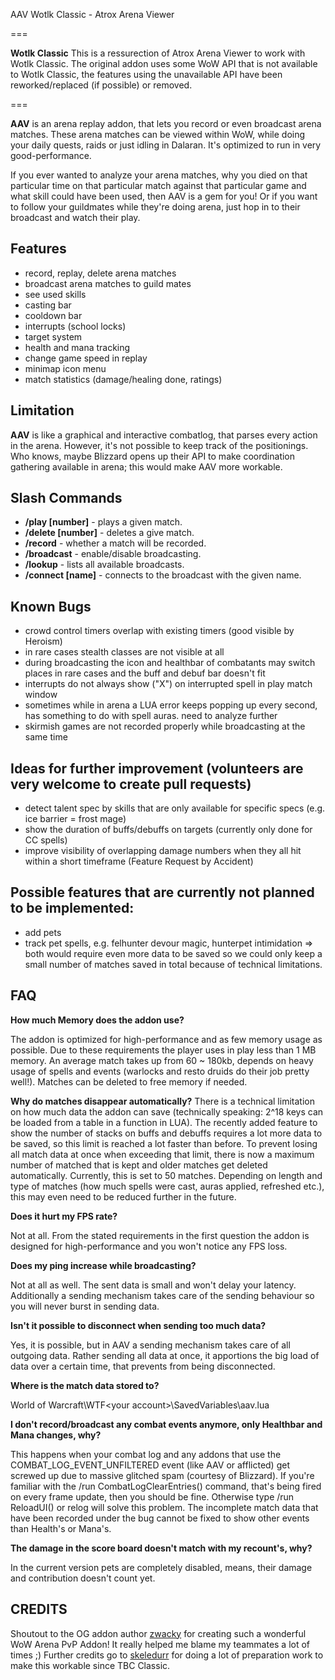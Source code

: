 AAV Wotlk Classic - Atrox Arena Viewer

===

**Wotlk Classic**
This is a ressurection of Atrox Arena Viewer to work with Wotlk Classic. The original addon uses some WoW API that is not available to Wotlk Classic, the features using the unavailable API have been reworked/replaced (if possible) or removed.

===

**AAV** is an arena replay addon, that lets you record or even broadcast arena matches. These arena matches can be viewed within WoW, while doing your daily quests, raids or just idling in Dalaran. It's optimized to run in very good-performance.

If you ever wanted to analyze your arena matches, why you died on that particular time on that particular match against that particular game and what skill could have been used, then AAV is a gem for you! Or if you want to follow your guildmates while they're doing arena, just hop in to their broadcast and watch their play.

Features
---
* record, replay, delete arena matches
* broadcast arena matches to guild mates
* see used skills
* casting bar
* cooldown bar
* interrupts (school locks)
* target system
* health and mana tracking
* change game speed in replay
* minimap icon menu
* match statistics (damage/healing done, ratings)

Limitation
---
**AAV** is like a graphical and interactive combatlog, that parses every action in the arena. However, it's not possible to keep track of the positionings. Who knows, maybe Blizzard opens up their API to make coordination gathering available in arena; this would make AAV more workable.

Slash Commands
---
* **/play [number]** - plays a given match.
* **/delete [number]** - deletes a give match.
* **/record** - whether a match will be recorded.
* **/broadcast** - enable/disable broadcasting.
* **/lookup** - lists all available broadcasts.
* **/connect [name]** - connects to the broadcast with the given name.

Known Bugs
---
* crowd control timers overlap with existing timers (good visible by Heroism)
* in rare cases stealth classes are not visible at all
* during broadcasting the icon and healthbar of combatants may switch places in rare cases and the buff and debuf bar doesn't fit
* interrupts do not always show ("X") on interrupted spell in play match window
* sometimes while in arena a LUA error keeps popping up every second, has something to do with spell auras. need to analyze further
* skirmish games are not recorded properly while broadcasting at the same time

Ideas for further improvement (volunteers are very welcome to create pull requests)
---
* detect talent spec by skills that are only available for specific specs (e.g. ice barrier = frost mage)
* show the duration of buffs/debuffs on targets (currently only done for CC spells)
* improve visibility of overlapping damage numbers when they all hit within a short timeframe (Feature Request by Accident)

Possible features that are currently not planned to be implemented:
---
* add pets
* track pet spells, e.g. felhunter devour magic, hunterpet intimidation
=> both would require even more data to be saved so we could only keep a small number of matches saved in total because of technical limitations.

FAQ
---
**How much Memory does the addon use?**

The addon is optimized for high-performance and as few memory usage as possible. Due to these requirements the player uses in play less than 1 MB memory. An average match takes up from 60 ~ 180kb, depends on heavy usage of spells and events (warlocks and resto druids do their job pretty well!). Matches can be deleted to free memory if needed.

**Why do matches disappear automatically?**
There is a technical limitation on how much data the addon can save (technically speaking: 2^18 keys can be loaded from a table in a function in LUA).
The recently added feature to show the number of stacks on buffs and debuffs requires a lot more data to be saved, so this limit is reached a lot faster than before.
To prevent losing all match data at once when exceeding that limit, there is now a maximum number of matched that is kept and older matches get deleted automatically. Currently, this is set to 50 matches.
Depending on length and type of matches (how much spells were cast, auras applied, refreshed etc.), this may even need to be reduced further in the future.

**Does it hurt my FPS rate?**

Not at all. From the stated requirements in the first question the addon is designed for high-performance and you won't notice any FPS loss.

**Does my ping increase while broadcasting?**

Not at all as well. The sent data is small and won't delay your latency. Additionally a sending mechanism takes care of the sending behaviour so you will never burst in sending data.

**Isn't it possible to disconnect when sending too much data?**

Yes, it is possible, but in AAV a sending mechanism takes care of all outgoing data. Rather sending all data at once, it apportions the big load of data over a certain time, that prevents from being disconnected.

**Where is the match data stored to?**

World of Warcraft\WTF\<your account>\SavedVariables\aav.lua

**I don't record/broadcast any combat events anymore, only Healthbar and Mana changes, why?**

This happens when your combat log and any addons that use the COMBAT_LOG_EVENT_UNFILTERED event (like AAV or afflicted) get screwed up due to massive glitched spam (courtesy of Blizzard). If you're familiar with the /run CombatLogClearEntries() command, that's being fired on every frame update, then you should be fine. Otherwise type /run ReloadUI() or relog will solve this problem. The incomplete match data that have been recorded under the bug cannot be fixed to show other events than Health's or Mana's.

**The damage in the score board doesn't match with my recount's, why?**

In the current version pets are completely disabled, means, their damage and contribution doesn't count yet.

**CREDITS**
---
Shoutout to the OG addon author [zwacky](https://twitter.com/zwacky) for creating such a wonderful WoW Arena PvP Addon! It really helped me blame my teammates a lot of times ;)
Further credits go to [skeledurr](https://github.com/Skeledurr/aav) for doing a lot of preparation work to make this workable since TBC Classic.